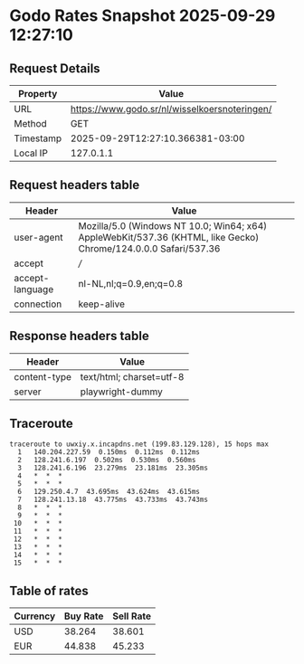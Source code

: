 # Godo Rates Snapshot 2025-09-29 12:27:10
## Request Details

| Property | Value |
|----------|-------|
| URL | https://www.godo.sr/nl/wisselkoersnoteringen/ |
| Method | GET |
| Timestamp | 2025-09-29T12:27:10.366381-03:00 |
| Local IP | 127.0.1.1 |
    
## Request headers table

| Header | Value |
|--------|-------|
| user-agent | Mozilla/5.0 (Windows NT 10.0; Win64; x64) AppleWebKit/537.36 (KHTML, like Gecko) Chrome/124.0.0.0 Safari/537.36 |
| accept | */* |
| accept-language | nl-NL,nl;q=0.9,en;q=0.8 |
| connection | keep-alive |

    
## Response headers table
| Header | Value |
|--------|-------|
| content-type | text/html; charset=utf-8 |
| server | playwright-dummy |

## Traceroute 

```
traceroute to uwxiy.x.incapdns.net (199.83.129.128), 15 hops max
  1   140.204.227.59  0.150ms  0.112ms  0.112ms 
  2   128.241.6.197  0.502ms  0.530ms  0.560ms 
  3   128.241.6.196  23.279ms  23.181ms  23.305ms 
  4   *  *  * 
  5   *  *  * 
  6   129.250.4.7  43.695ms  43.624ms  43.615ms 
  7   128.241.13.18  43.775ms  43.733ms  43.743ms 
  8   *  *  * 
  9   *  *  * 
 10   *  *  * 
 11   *  *  * 
 12   *  *  * 
 13   *  *  * 
 14   *  *  * 
 15   *  *  * 

```


## Table of rates

| Currency | Buy Rate | Sell Rate |
|----------|----------|-----------|
| USD | 38.264 | 38.601 |
| EUR | 44.838 | 45.233 |
